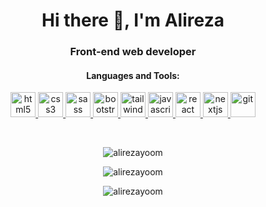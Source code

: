 <h1 align="center">Hi there 👋, I'm Alireza</h1>
<h3 align="center">Front-end web developer</h3>

<h4 align="center">Languages and Tools:</h4>
<p align="center"> 


<a href="https://www.w3.org/html/" target="_blank" rel="noreferrer"> 
<img src="https://img.icons8.com/color/344/html-5--v1.png" alt="html5" width="40" height="40"/> 
</a> 
<a href="https://www.w3schools.com/css/" target="_blank" rel="noreferrer"> 
<img src="https://img.icons8.com/color/344/css3.png" alt="css3" width="40" height="40"/> 
</a>
<a href="https://sass-lang.com/" target="_blank">
<img src="https://img.icons8.com/color/48/000000/sass.png" alt="sass" width="40" height="40"/>
</a> 
<a href="https://getbootstrap.com" target="_blank" rel="noreferrer"> 
<img src="https://img.icons8.com/color/344/bootstrap.png" alt="bootstrap" width="40" height="40"/> 
</a> 
<a href="https://tailwindcss.com/" target="_blank" rel="noreferrer"> 
<img src="https://img.icons8.com/fluency/344/tailwind_css.png" alt="tailwind" width="40" height="40"/> 
</a>
<a href="https://developer.mozilla.org/en-US/docs/Web/JavaScript" target="_blank" rel="noreferrer"> 
<img src="https://img.icons8.com/color/344/javascript--v1.png" alt="javascript" width="40" height="40"/> 
</a>
<a href="https://reactjs.org/" target="_blank" rel="noreferrer"> 
<img src="https://img.icons8.com/color/344/react-native.png" alt="react" width="40" height="40"/> 
</a> 
<a href="https://nextjs.org/" target="_blank" rel="noreferrer">
<img src="https://img.icons8.com/color/344/nextjs.png" alt="nextjs" width="40" height="40"/>
</a>
<a href="https://git-scm.com/" target="_blank" rel="noreferrer"> 
<img src="https://img.icons8.com/color/344/git.png" alt="git" width="40" height="40"/> 
</a> 

</p><br>

<p align="center"><img align="center" src="https://github-readme-stats.vercel.app/api/top-langs?username=alirezayoom&show_icons=true&locale=en&layout=compact&theme=dark" alt="alirezayoom" /></p> 

<p align="center"><img align="center" src="https://github-readme-stats.vercel.app/api?username=alirezayoom&show_icons=true&locale=en&theme=dark" alt="alirezayoom" /></p>

<p align="center"><img align="center" src="https://github-readme-streak-stats.herokuapp.com/?user=alirezayoom&theme=dark" alt="alirezayoom" /></p>
